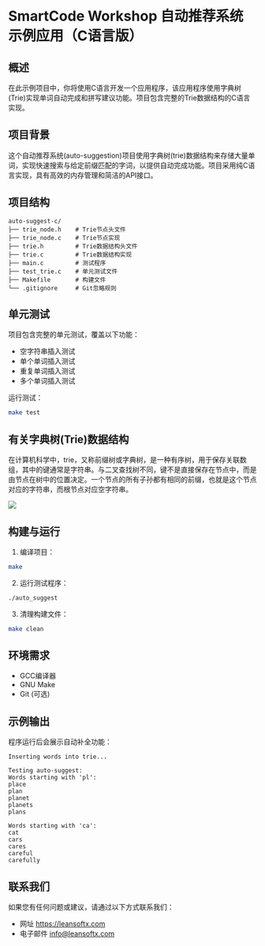 # SmartCode Workshop 自动推荐系统示例应用（C语言版）

## 概述

在此示例项目中，你将使用C语言开发一个应用程序，该应用程序使用字典树(Trie)实现单词自动完成和拼写建议功能。项目包含完整的Trie数据结构的C语言实现。

## 项目背景

这个自动推荐系统(auto-suggestion)项目使用字典树(trie)数据结构来存储大量单词，实现快速搜索与给定前缀匹配的字词，以提供自动完成功能。项目采用纯C语言实现，具有高效的内存管理和简洁的API接口。

## 项目结构

```
auto-suggest-c/
├── trie_node.h    # Trie节点头文件
├── trie_node.c    # Trie节点实现
├── trie.h         # Trie数据结构头文件
├── trie.c         # Trie数据结构实现
├── main.c         # 测试程序
├── test_trie.c    # 单元测试文件
├── Makefile       # 构建文件
└── .gitignore     # Git忽略规则
```

## 单元测试

项目包含完整的单元测试，覆盖以下功能：
- 空字符串插入测试
- 单个单词插入测试
- 重复单词插入测试
- 多个单词插入测试

运行测试：
```bash
make test
```

## 有关字典树(Trie)数据结构

在计算机科学中，trie，又称前缀树或字典树，是一种有序树，用于保存关联数组，其中的键通常是字符串。与二叉查找树不同，键不是直接保存在节点中，而是由节点在树中的位置决定。一个节点的所有子孙都有相同的前缀，也就是这个节点对应的字符串，而根节点对应空字符串。

![](../auto-suggest-java/trie.png)

## 构建与运行

1. 编译项目：
```bash
make
```

2. 运行测试程序：
```bash
./auto_suggest
```

3. 清理构建文件：
```bash
make clean
```

## 环境需求

- GCC编译器
- GNU Make
- Git (可选)

## 示例输出

程序运行后会展示自动补全功能：
```
Inserting words into trie...

Testing auto-suggest:
Words starting with 'pl':
place
plan
planet
planets
plans

Words starting with 'ca':
cat
cars
cares
careful
carefully
```

## 联系我们

如果您有任何问题或建议，请通过以下方式联系我们：

- 网址 https://leansoftx.com
- 电子邮件 info@leansoftx.com
